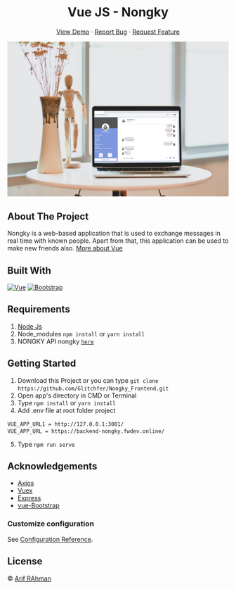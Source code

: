 <h1 align='center'>Vue JS - Nongky</h1>
  <p align="center">
    <a href="https://nongky.netlify.app//">View Demo</a>
    ·
    <a href="https://github.com/Glitchfer/Nongky_Frontend/issues">Report Bug</a>
    ·
    <a href="https://github.com/Glitchfer/Nongky_Frontend/issues">Request Feature</a>
  </p>

![Image Banner](https://raw.githubusercontent.com/Glitchfer/Nongky_Frontend/master/cover.jpg)

## About The Project

Nongky is a web-based application that is used to exchange messages in real time with known people. Apart from that, this application can be used to make new friends also. [More about Vue](https://vuejs.org/)

## Built With

[![Vue](https://img.shields.io/badge/Vue-v2.6.11-green)](https://github.com/vuejs/vue)
[![Bootstrap](https://img.shields.io/badge/Bootstrap-v4.5.x-blue)](https://github.com/bootstrap-vue/bootstrap-vue)

## Requirements

1. <a href="https://nodejs.org/en/download/">Node Js</a>
2. Node_modules `npm install` or `yarn install`
3. NONGKY API nongky [`here`](https://github.com/Glitchfer/Nongky_Backend)

## Getting Started

1. Download this Project or you can type `git clone https://github.com/Glitchfer/Nongky_Frontend.git`
2. Open app's directory in CMD or Terminal
3. Type `npm install` or `yarn install`
4. Add .env file at root folder project

```
VUE_APP_URL1 = http://127.0.0.1:3001/
VUE_APP_URL = https://backend-nongky.fwdev.online/

```

5. Type `npm run serve`

## Acknowledgements

- [Axios](https://www.npmjs.com/package/axios)
- [Vuex](https://vuex.vuejs.org/)
- [Express](https://www.npmjs.com/package/express)
- [vue-Bootstrap](https://bootstrap-vue.org/)

### Customize configuration

See [Configuration Reference](https://cli.vuejs.org/config/).

## License

© [Arif RAhman](https://github.com/Glitchfer)
